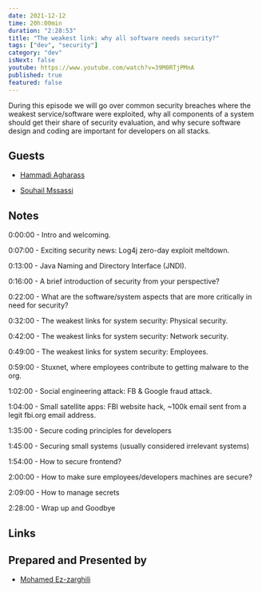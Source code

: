 ```yaml
---
date: 2021-12-12
time: 20h:00min
duration: "2:28:53"
title: "The weakest link: why all software needs security?"
tags: ["dev", "security"]
category: "dev"
isNext: false
youtube: https://www.youtube.com/watch?v=39M0RTjPMnA
published: true
featured: false
---
```


During this episode we will go over common security breaches where the weakest service/software were exploited, why all components of a system should get their share of security evaluation, and why secure software design and coding are important for developers on all stacks.

## Guests

- [Hammadi Agharass](https://twitter.com/hagharass)

- [Souhail Mssassi](https://www.linkedin.com/in/mssassi)

## Notes

0:00:00 - Intro and welcoming.

0:07:00 - Exciting security news: Log4j zero-day exploit meltdown.

0:13:00 - Java Naming and Directory Interface (JNDI).

0:16:00 - A brief introduction of security from your perspective?

0:22:00 - What are the software/system aspects that are more critically in need for security?

0:32:00 - The weakest links for system security: Physical security.

0:42:00 - The weakest links for system security: Network security.

0:49:00 - The weakest links for system security: Employees.

0:59:00 - Stuxnet, where employees contribute to getting malware to the org.

1:02:00 - Social engineering attack: FB & Google fraud attack.

1:04:00 - Small satellite apps: FBI website hack, ~100k email sent from a legit fbi.org email address.

1:35:00 - Secure coding principles for developers

1:45:00 - Securing small systems (usually considered irrelevant systems)

1:54:00 - How to secure frontend?

2:00:00 - How to make sure employees/developers machines are secure?

2:09:00 - How to manage secrets

2:28:00 - Wrap up and Goodbye

## Links

## Prepared and Presented by

- [Mohamed Ez-zarghili](https://www.facebook.com/mohamed.ezzarghili)
